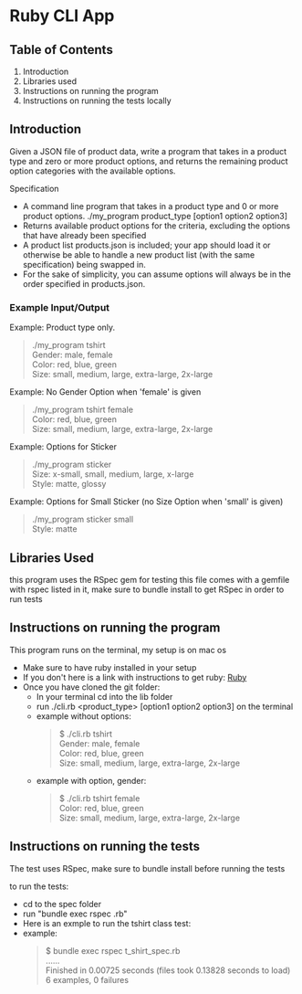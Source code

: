 # Ruby CLI App

## Table of Contents
1. Introduction 
2. Libraries used
3. Instructions on running the program
4. Instructions on running the tests locally

## Introduction

Given a JSON file of product data, write a program that takes in a product type and zero or more product options, and returns the remaining product option categories with the available options.

Specification
* A command line program that takes in a product type and 0 or more product options. ./my_program product_type [option1 option2 option3]
* Returns available product options for the criteria, excluding the options that have already been specified
* A product list products.json is included; your app should load it or otherwise be able to handle a new product list (with the same specification) being swapped in.
* For the sake of simplicity, you can assume options will always be in the order specified in products.json.

### Example Input/Output
Example: Product type only.

> ./my_program tshirt  
Gender: male, female  
Color: red, blue, green  
Size: small, medium, large, extra-large, 2x-large  

Example: No Gender Option when 'female' is given

> ./my_program tshirt female  
Color: red, blue, green  
Size: small, medium, large, extra-large, 2x-large  

Example: Options for Sticker

> ./my_program sticker  
Size: x-small, small, medium, large, x-large  
Style: matte, glossy  

Example: Options for Small Sticker (no Size Option when 'small' is given)  

> ./my_program sticker small  
Style: matte

## Libraries Used
this program uses the RSpec gem for testing
this file comes with a gemfile with rspec listed in it, make sure to bundle install to get RSpec in order to run tests 

## Instructions on running the program
This program runs on the terminal, my setup is on mac os

* Make sure to have ruby installed in your setup 
*  If you don't here is a link with instructions to get ruby: <a href = "https://www.ruby-lang.org/en/documentation/installation/">Ruby</a>
* Once you have cloned the git folder:
    * In your terminal cd into the lib folder 
    * run ./cli.rb <product_type> [option1 option2 option3] on the terminal
    * example without options:  
       > $ ./cli.rb tshirt  
        Gender: male, female  
        Color: red, blue, green  
        Size: small, medium, large, extra-large, 2x-large  
    * example with option, gender:  
        > $ ./cli.rb tshirt female  
        Color: red, blue, green  
        Size: small, medium, large, extra-large, 2x-large  

## Instructions on running the tests
The test uses RSpec, make sure to bundle install before running the tests

to run the tests:
* cd to the spec folder 
* run "bundle exec rspec <test file name>.rb"
* Here is an exmple to run the tshirt class test:
* example:  
    > $ bundle exec rspec t_shirt_spec.rb  
    ......  
    Finished in 0.00725 seconds (files took 0.13828 seconds to load)
    6 examples, 0 failures  





